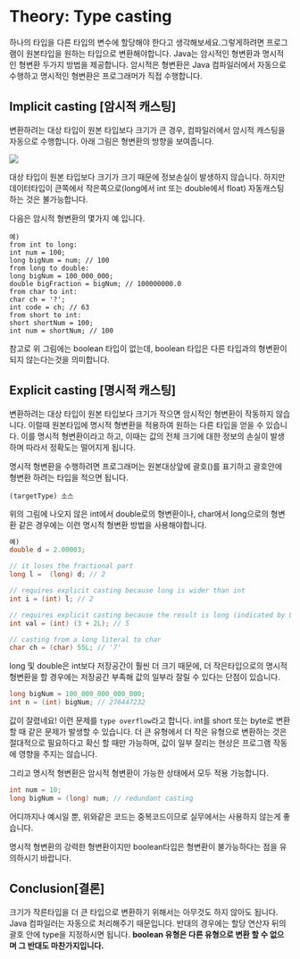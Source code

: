 # Theory: Type casting 
하나의 타입을 다른 타입의 변수에 할당해야 한다고 생각해보세요.그렇게하려면 프로그램이 원본타입을 원하는 타입으로 변환해야합니다. Java는 암시적인 형변환과 명시적인 형변환 두가지 방법을 제공합니다. 암시적은 형변환은 Java 컴파일러에서 자동으로 수행하고 명시적인 형변환은 프로그래머가 직접 수행합니다.

## Implicit casting [암시적 캐스팅]
변환하려는 대상 타입이 원본 타입보다 크기가 큰 경우, 컴파일러에서 암시적 캐스팅을 자동으로 수행합니다. 아래 그림은 형변환의 방향을 보여줍니다.

<img src="https://ucarecdn.com/c00fb67e-ba08-44a2-ad8b-0ffbdfe8d642/">

대상 타입이 원본 타입보다 크기가 크기 때문에 정보손실이 발생하지 않습니다. 하지만 데이터타입이 큰쪽에서 작은쪽으로(long에서 int 또는 double에서 float) 자동캐스팅하는 것은 불가능합니다. 
 
 다음은 암시적 형변환의 몇가지 예 입니다.
 ```
예)
from int to long:
int num = 100;
long bigNum = num; // 100
from long to double:
long bigNum = 100_000_000;
double bigFraction = bigNum; // 100000000.0
from char to int:
char ch = '?';
int code = ch; // 63
from short to int:
short shortNum = 100;
int num = shortNum; // 100
 ```

 참고로 위 그림에는 boolean 타입이 없는데, boolean 타입은 다른 타입과의 형변환이 되지 않는다는것을 의미합니다.

## Explicit casting [명시적 캐스팅]
변환하려는 대상 타입이 원본 타입보다 크기가 작으면 암시적인 형변환이 작동하지 않습니다. 이럴때 원본타입에 명시적 형변환을 적용하여 원하는 다른 타입을 얻을 수 있습니다. 이를 명시적 형변환이라고 하고, 이때는 값의 전체 크기에 대한 정보의 손실이 발생하며 따라서 정확도는 떨어지게 됩니다.

명시적 형변환을 수행하려면 프로그래머는 원본대상앞에 괄호()를 표기하고 괄호안에 형변환 하려는 타입을 적으면 됩니다.
```
(targetType) 소스
```

위의 그림에 나오지 않은 int에서 double로의 형변환이나, char에서 long으로의 형변환 같은 경우에는 이런 명시적 형변환 방법을 사용해야합니다.
```java
예)
double d = 2.00003;

// it loses the fractional part
long l =  (long) d; // 2

// requires explicit casting because long is wider than int
int i = (int) l; // 2 

// requires explicit casting because the result is long (indicated by L)
int val = (int) (3 + 2L); // 5

// casting from a long literal to char
char ch = (char) 55L; // '7'
```
long 및 double은 int보다 저장공간이 훨씬 더 크기 때문에, 더 작은타입으로의 명시적 형변환을 할 경우에는 저장공간 부족해 값의 일부라 잘릴 수 있다는 단점이 있습니다.

```java
long bigNum = 100_000_000_000_000;
int n = (int) bigNum; // 276447232
```
값이 잘렸네요! 이런 문제를 `type overflow`라고 합니다. int를 short 또는 byte로 변환 할 때 같은 문제가 발생할 수 있습니다. 더 큰 유형에서 더 작은 유형으로 변환하는 것은 절대적으로 필요하다고 확신 할 때만 가능하며, 값이 일부 잘리는 현상은 프로그램 작동에 영향을 주지는 않습니다.

그리고 명시적 형변환은 암시적 형변환이 가능한 상태에서 모두 적용 가능합니다.
```java
int num = 10;
long bigNum = (long) num; // redundant casting
```
어디까지나 예시일 뿐, 위와같은 코드는 중복코드이므로 실무에서는 사용하지 않는게 좋습니다.

명시적 형변환의 강력한 형변환이지만 boolean타입은 형변환이 불가능하다는 점을 유의하시기 바랍니다.

## Conclusion[결론]
크기가 작른타입을 더 큰 타입으로 변환하기 위해서는 아무것도 하지 않아도 됩니다. Java 컴파일러는 자동으로 처리해주기 때문입니다. 반대의 경우에는 할당 연산자 뒤의 괄호 안에 type을 지정하시면 됩니다. **boolean 유형은 다른 유형으로 변환 할 수 없으며 그 반대도 마찬가지입니다.**
